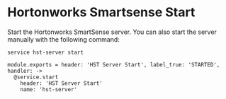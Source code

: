 
# Hortonworks Smartsense Start

Start the Hortonworks SmartSense server. You can also start the server
manually with the following command:

```
service hst-server start
```

    module.exports = header: 'HST Server Start', label_true: 'STARTED', handler: ->
      @service.start
        header: 'HST Server Start'
        name: 'hst-server'
